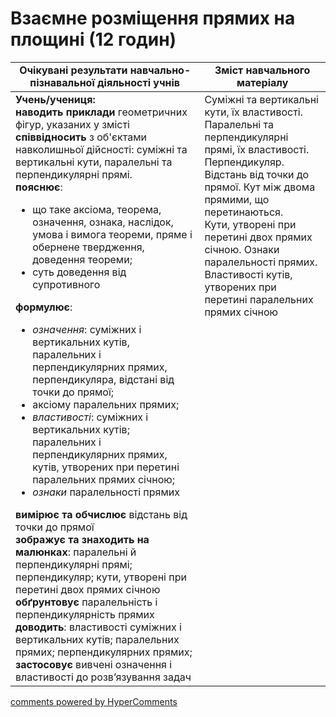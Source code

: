 <div id="hypercomments_widget" class="js-hypercomments-widget invisible"></div>

# Взаємне розміщення прямих на площині (12 годин)

<table>
  <tr>
    <td width="60%" align="center"><b>Очікувані результати навчально-пізнавальної діяльності учнів</b>
    </td>
    <td width="40%" align="center"><b>Зміст навчального матеріалу</b>
    </td>
  </tr>
<tbody>
  <tr>
  	<td width="60%" style="vertical-align:top !important;">
  		<b>Учень/учениця:</b> <br>
  		<b>наводить приклади</b> геометричних фігур, указаних у змісті <br>
  		<b>співвідносить</b> з об'єктами навколишньої дійсності: суміжні та вертикальні кути, паралельні та перпендикулярні прямі. <br>
  		<b>пояснює</b>:
  		<ul>
  			<li>що таке аксіома, теорема, означення, ознака, наслідок, умова і вимога теореми, пряме і обернене твердження, доведення теореми;</li>
  			<li>суть доведення від супротивного</li>
  		</ul>
  		<b>формулює</b>:
  		<ul>
  			<li><i>означення</i>: суміжних і вертикальних кутів, паралельних і перпендикулярних прямих, перпендикуляра, відстані від точки до прямої;</li>
  			<li>аксіому паралельних прямих;</li>
  			<li><i>властивості</i>: суміжних і вертикальних кутів; паралельних і перпендикулярних прямих, кутів, утворених при перетині паралельних прямих січною;</li>
  			<li><i>ознаки</i> паралельності прямих</li>
  		</ul>
  		<b>вимірює та обчислює</b> відстань від точки до прямої <br>
  		<b>зображує та знаходить на малюнках</b>: паралельні й перпендикулярні прямі; перпендикуляр; кути, утворені при перетині двох прямих січною <br>
  		<b>обґрунтовує</b> паралельність і перпендикулярність прямих <br>
  		<b>доводить</b>: властивості суміжних і вертикальних кутів; паралельних прямих; перпендикулярних прямих;  <br>
  		<b>застосовує</b> вивчені означення і властивості до розв’язування задач
  	</td>
	<td width="40%" style="vertical-align:top !important;">
		Суміжні та вертикальні кути, їх властивості. <br>
		Паралельні та перпендикулярні прямі, їх властивості. <br>
		Перпендикуляр. Відстань від точки до прямої. Кут між двома прямими, що перетинаються. <br>
		Кути, утворені при перетині двох прямих січною. Ознаки паралельності прямих. <br>
		Властивості кутів, утворених при перетині паралельних прямих січною
	</td>
  </tr>
</tbody>
</table>

<div class="js-hypercomments-container">
<a href="http://hypercomments.com" class="hc-link" title="comments widget">comments powered by HyperComments</a>
</div>